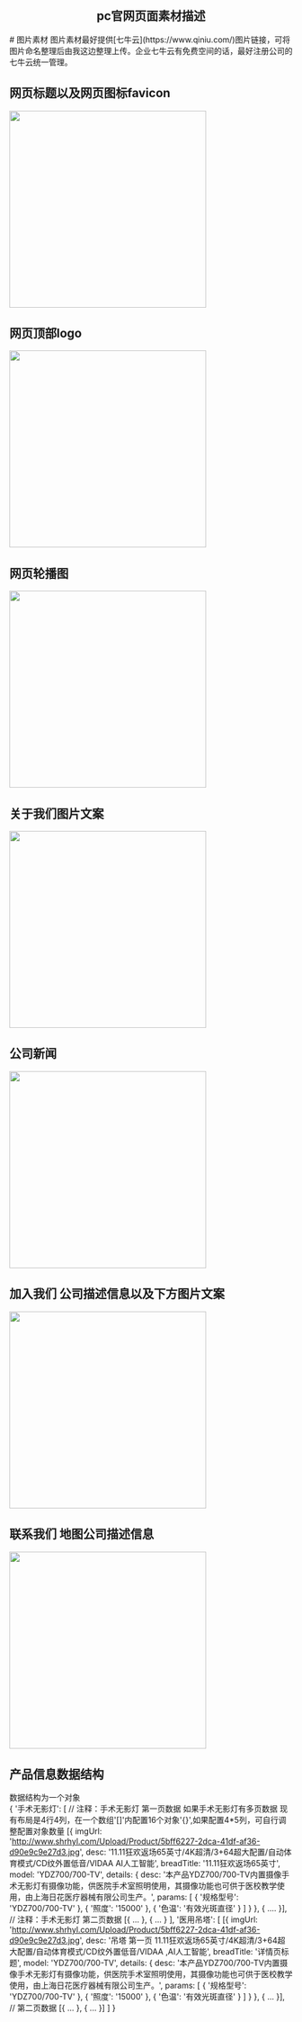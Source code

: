 <h2 align="center">pc官网页面素材描述</h2>
# 图片素材
图片素材最好提供[七牛云](https://www.qiniu.com/)图片链接，可将图片命名整理后由我这边整理上传。企业七牛云有免费空间的话，最好注册公司的七牛云统一管理。

## 网页标题以及网页图标favicon
<img width="350px" src="http://indust.app.rihuabiology.com/101543802844_.pic.jpg">

## 网页顶部logo
<img width="350px" src="http://indust.app.rihuabiology.com/111543802894_.pic.jpg">

## 网页轮播图
<img width="350px" src="http://indust.app.rihuabiology.com/121543803039_.pic.jpg">

## 关于我们图片文案
<img width="350px" src="http://indust.app.rihuabiology.com/131543803062_.pic.jpg">

## 公司新闻
<img width="350px" src="http://indust.app.rihuabiology.com/141543803828_.pic.jpg">

## 加入我们 公司描述信息以及下方图片文案 
<img width="350px" src="http://indust.app.rihuabiology.com/151543803855_.pic.jpg">

## 联系我们 地图公司描述信息
<img width="350px" src="http://indust.app.rihuabiology.com/161543803901_.pic.jpg">

## 产品信息数据结构
数据结构为一个对象  
{
  '手术无影灯': [
    // 注释：手术无影灯 第一页数据 如果手术无影灯有多页数据 现有布局是4行4列，在一个数组'[]'内配置16个对象'{}',如果配置4*5列，可自行调整配置对象数量
    [{
      imgUrl: 'http://www.shrhyl.com/Upload/Product/5bff6227-2dca-41df-af36-d90e9c9e27d3.jpg',
      desc: '11.11狂欢返场65英寸/4K超清/3+64超大配置/自动体育模式/CD纹外置低音/VIDAA AI人工智能',
      breadTitle: '11.11狂欢返场65英寸',
      model: 'YDZ700/700-TV',
      details: {
        desc: '本产品YDZ700/700-TV内置摄像手术无影灯有摄像功能，供医院手术室照明使用，其摄像功能也可供于医校教学使用，由上海日花医疗器械有限公司生产。',
        params: [
          { '规格型号': 'YDZ700/700-TV' },
          { '照度': '15000' },
          { '色温': '有效光斑直径' }
        ]
      }
    },
    {
      ....
    }],
    // 注释：手术无影灯 第二页数据
    [{
      ...
    },
    {
      ...
    }
  ],
  '医用吊塔': [
    [{
      imgUrl: 'http://www.shrhyl.com/Upload/Product/5bff6227-2dca-41df-af36-d90e9c9e27d3.jpg',
      desc: '吊塔 第一页 11.11狂欢返场65英寸/4K超清/3+64超大配置/自动体育模式/CD纹外置低音/VIDAA ,AI人工智能',
      breadTitle: '详情页标题',
      model: 'YDZ700/700-TV',
      details: {
        desc: '本产品YDZ700/700-TV内置摄像手术无影灯有摄像功能，供医院手术室照明使用，其摄像功能也可供于医校教学使用，由上海日花医疗器械有限公司生产。',
        params: [
          { '规格型号': 'YDZ700/700-TV' },
          { '照度': '15000' },
          { '色温': '有效光斑直径' }
        ]
      }
    },
    {
      ...
    }],
    // 第二页数据
    [{
      ...
    },
    {
      ...
    }]
  ]
}
